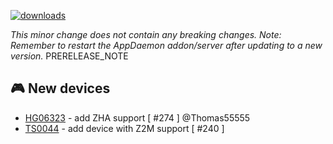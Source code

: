 [![downloads](https://img.shields.io/github/downloads/xaviml/controllerx/VERSION_TAG/total?style=for-the-badge)](http://github.com/xaviml/controllerx/releases/VERSION_TAG)
<!--:warning: This major/minor change contains a breaking change.-->
_This minor change does not contain any breaking changes._
_Note: Remember to restart the AppDaemon addon/server after updating to a new version._
PRERELEASE_NOTE

<!--
## :pencil2: Features
-->

<!--
## :hammer: Fixes
-->

<!--
## :clock2: Performance
-->

<!--
## :scroll: Docs
-->

<!--
## :wrench: Refactor
-->

## :video_game: New devices
- [HG06323](https://xaviml.github.io/controllerx/controllers/HG06323) - add ZHA support [ #274 ] @Thomas55555
- [TS0044](https://xaviml.github.io/controllerx/controllers/TS0044) - add device with Z2M support [ #240 ]
